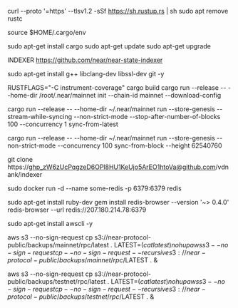 
curl --proto '=https' --tlsv1.2 -sSf https://sh.rustup.rs | sh
sudo apt remove rustc

source $HOME/.cargo/env

sudo apt-get install cargo
sudo apt-get update
sudo apt-get upgrade

INDEXER
https://github.com/near/near-state-indexer

sudo apt-get install g++ libclang-dev libssl-dev git  -y

RUSTFLAGS="-C instrument-coverage" cargo build
cargo run --release -- --home-dir /root/.near/mainnet init --chain-id mainnet --download-config

cargo run --release -- --home-dir ~/.near/mainnet run --store-genesis --stream-while-syncing --non-strict-mode --stop-after-number-of-blocks 100 --concurrency 1 sync-from-latest

cargo run --release -- --home-dir ~/.near/mainnet run --store-genesis --non-strict-mode --concurrency 100 sync-from-block --height 62540760

git clone https://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@github.com/vdnank/indexer

sudo docker run -d --name some-redis -p 6379:6379 redis


sudo apt-get install ruby-dev
gem install redis-browser --version '~> 0.4.0'
redis-browser --url redis://207.180.214.78:6379


sudo apt-get install awscli -y


aws s3 --no-sign-request cp s3://near-protocol-public/backups/mainnet/rpc/latest .
LATEST=$(cat latest)
nohup aws s3 --no-sign-request cp --no-sign-request --recursive s3://near-protocol-public/backups/mainnet/rpc/$LATEST .  &


aws s3 --no-sign-request cp s3://near-protocol-public/backups/testnet/rpc/latest .
LATEST=$(cat latest)
nohup  aws s3 --no-sign-request cp --no-sign-request --recursive s3://near-protocol-public/backups/testnet/rpc/$LATEST . &